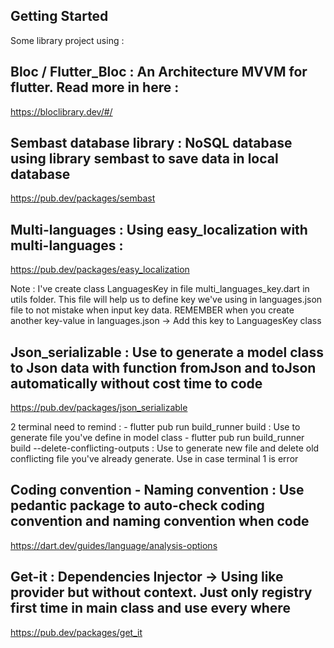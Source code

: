 ## Getting Started

Some library project using :

## Bloc / Flutter_Bloc : An Architecture MVVM for flutter. Read more in here :
https://bloclibrary.dev/#/

## Sembast database library : NoSQL database using library sembast to save data in local database
https://pub.dev/packages/sembast

## Multi-languages : Using easy_localization with multi-languages :
https://pub.dev/packages/easy_localization

Note : I've create class LanguagesKey in file multi_languages_key.dart in utils folder.
This file will help us to define key we've using in languages.json file to not mistake when input key data.
    REMEMBER when you create another key-value in languages.json -> Add this key to LanguagesKey class

## Json_serializable : Use to generate a model class to Json data with function fromJson and toJson automatically without cost time to code
https://pub.dev/packages/json_serializable

2 terminal need to remind :
    - flutter pub run build_runner build : Use to generate file you've define in model class
    -  flutter pub run build_runner build --delete-conflicting-outputs : Use to generate new file and delete old conflicting file you've already generate.
     Use in case terminal 1 is error

## Coding convention - Naming convention : Use pedantic package to auto-check coding convention and naming convention when code
https://dart.dev/guides/language/analysis-options

## Get-it : Dependencies Injector -> Using like provider but without context. Just only registry first time in main class and use every where
https://pub.dev/packages/get_it



